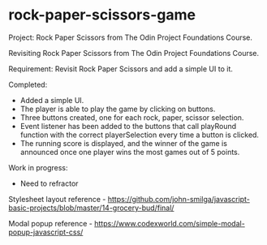 # rock-paper-scissors-game

Project: Rock Paper Scissors from The Odin Project Foundations Course.


Revisiting Rock Paper Scissors from The Odin Project Foundations Course.

Requirement: 
 Revisit Rock Paper Scissors and add a simple UI to it.

Completed: 
 - Added a simple UI. 
 - The player is able to play the game by clicking on buttons.
 - Three buttons created, one for each rock, paper, scissor selection. 
 - Event listener has been added to the buttons that call playRound function with the correct playerSelection every time a button is clicked.
 - The running score is displayed, and the winner of the game is announced once one player wins the most games out of 5 points.

Work in progress: 
 - Need to refractor


Stylesheet layout reference - 
https://github.com/john-smilga/javascript-basic-projects/blob/master/14-grocery-bud/final/

Modal popup reference - 
https://www.codexworld.com/simple-modal-popup-javascript-css/





